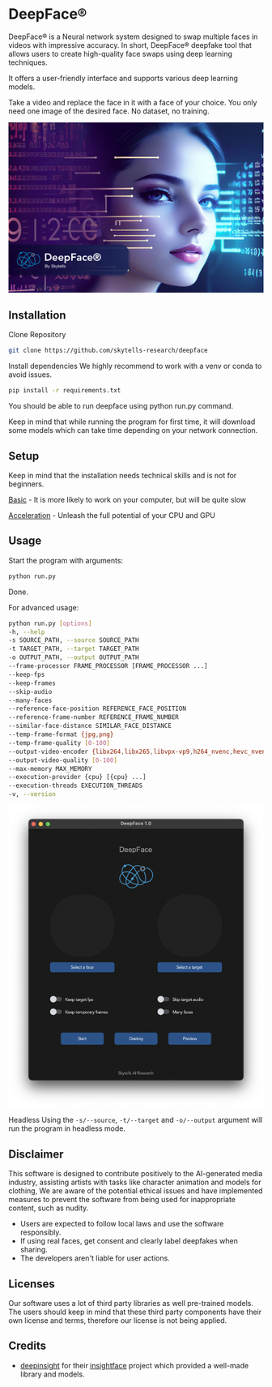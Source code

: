 # DeepFace®
DeepFace® is a Neural network system designed to swap multiple faces in videos with impressive accuracy.
In short, DeepFace® deepfake tool that allows users to create high-quality face swaps using deep learning techniques.

It offers a user-friendly interface and supports various deep learning models.


Take a video and replace the face in it with a face of your choice.
You only need one image of the desired face. No dataset, no training.

![DeepFace](https://raw.githubusercontent.com/skytells-research/DeepFace/main/assets/Deepface.png)


## Installation

Clone Repository

```sh
git clone https://github.com/skytells-research/deepface
```


Install dependencies
We highly recommend to work with a venv or conda to avoid issues.

```sh
pip install -r requirements.txt
```

You should be able to run deepface using python run.py command. 

Keep in mind that while running the program for first time, it will download some models which can take time depending on your network connection.

## Setup
Keep in mind that the installation needs technical skills and is not for beginners.

[Basic](https://github.com/skytells-research/DeepFace/blob/main/docs/setup.md) - It is more likely to work on your computer, but will be quite slow

[Acceleration](https://github.com/skytells-research/DeepFace/blob/main/docs/Acceleration.md) - Unleash the full potential of your CPU and GPU

## Usage
Start the program with arguments:
```sh
python run.py 
```
Done.


For advanced usage:

```sh
python run.py [options]
-h, --help                                                                 show this help message and exit
-s SOURCE_PATH, --source SOURCE_PATH                                       select an source image
-t TARGET_PATH, --target TARGET_PATH                                       select an target image or video
-o OUTPUT_PATH, --output OUTPUT_PATH                                       select output file or directory
--frame-processor FRAME_PROCESSOR [FRAME_PROCESSOR ...]                    frame processors (choices: face_swapper, face_enhancer, ...)
--keep-fps                                                                 keep target fps
--keep-frames                                                              keep temporary frames
--skip-audio                                                               skip target audio
--many-faces                                                               process every face
--reference-face-position REFERENCE_FACE_POSITION                          position of the reference face
--reference-frame-number REFERENCE_FRAME_NUMBER                            number of the reference frame
--similar-face-distance SIMILAR_FACE_DISTANCE                              face distance used for recognition
--temp-frame-format {jpg,png}                                              image format used for frame extraction
--temp-frame-quality [0-100]                                               image quality used for frame extraction
--output-video-encoder {libx264,libx265,libvpx-vp9,h264_nvenc,hevc_nvenc}  encoder used for the output video
--output-video-quality [0-100]                                             quality used for the output video
--max-memory MAX_MEMORY                                                    maximum amount of RAM in GB
--execution-provider {cpu} [{cpu} ...]                                     available execution provider (choices: cpu, ...)
--execution-threads EXECUTION_THREADS                                      number of execution threads
-v, --version                                                              show program's version number and exit
```

![DeepFace](https://raw.githubusercontent.com/skytells-research/DeepFace/main/assets/screenshot.png)


Headless
Using the `-s/--source`, `-t/--target` and `-o/--output` argument will run the program in headless mode.

## Disclaimer
This software is designed to contribute positively to the AI-generated media industry, assisting artists with tasks like character animation and models for clothing, We are aware of the potential ethical issues and have implemented measures to prevent the software from being used for inappropriate content, such as nudity.

* Users are expected to follow local laws and use the software responsibly. 
* If using real faces, get consent and clearly label deepfakes when sharing. 
* The developers aren't liable for user actions.

## Licenses
Our software uses a lot of third party libraries as well pre-trained models. 
The users should keep in mind that these third party components have their own license and terms, therefore our license is not being applied.


## Credits

- [deepinsight](https://github.com/deepinsight) for their [insightface](https://github.com/deepinsight/insightface) project which provided a well-made library and models.
